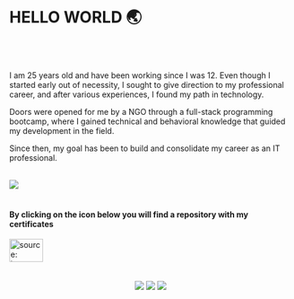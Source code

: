 ### <h1> HELLO WORLD 🌏 </h1>
<br>
<br>

I am 25 years old and have been working since I was 12. Even though I started early out of necessity, I sought to give direction to my professional career, and after various experiences, I found my path in technology.

Doors were opened for me by a NGO through a full-stack programming bootcamp, where I gained technical and behavioral knowledge that guided my development in the field.

Since then, my goal has been to build and consolidate my career as an IT professional.
<br>
<br>

<div align="left">
  
![](https://github-readme-stats.vercel.app/api/top-langs/?username=debelha&theme=prussian&hide_border=true&include_all_commits=false&count_private=false&layout=compact) 
<br>
<br>

<h4>By clicking on the icon below you will find a repository with my certificates</h4>
<a href="https://drive.google.com/drive/folders/1Zkp3gpiTmiuM5qTWXw6q_KiwqskJhUR4?usp=sharing"><img height="41" width="60" src="https://i.imgur.com/d4ulTJ4.png" title="source: imgur.com" /></a>
</div>
<br>
<br>

<div align="center"> 
 <a href="https://wa.me/5511973198703" target="_blank"><img src="https://img.shields.io/badge/WhatsApp-25D366?style=for-the-badge&logo=whatsapp&logoColor=white" target="_blank"></a> 
  <a href = "mailto:dleitedias@gmail.com"><img src="https://img.shields.io/badge/Gmail-D14836?style=for-the-badge&logo=gmail&logoColor=white" target="_blank"></a>
  <a href="https://www.linkedin.com/in/deborah-leite" target="_blank"><img src="https://img.shields.io/badge/-LinkedIn-%230077B5?style=for-the-badge&logo=linkedin&logoColor=white" target="_blank"></a> 
</div>

</div>



</div>
<br>




